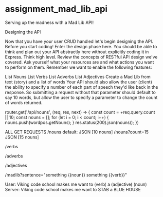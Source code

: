 # assignment_mad_lib_api
Serving up the madness with a Mad Lib API!

Designing the API

Now that you have your user CRUD handled let's begin designing the API. Before you start coding! Enter the design phase here. You should be able to think and plan out your API abstractly here without explicitly coding it in Express. Think high level. Review the concepts of RESTful API design we've covered. Ask yourself what your resources are and what actions you want to perform on them. Remember we want to enable the following features:

List Nouns
List Verbs
List Adverbs
List Adjectives
Create a Mad Lib from text (story) and a list of words
Your API should also allow the user (client) the ability to specify a number of each part of speech they'd like back in the response. So submitting a request without that parameter should default to say 10 words, but allow the user to specify a parameter to change the count of words returned.

router.get('/api/nouns', (req, res, next) => {
  const count = +req.query.count || 10;
  const nouns = [];
  for (let i = 0; i < count; i++) {
    nouns.push(wordpos.getNouns);
  }
  res.status(200).json(nouns));
})

ALL GET REQUESTS
/nouns
default: JSON [10 nouns]
/nouns?count=15
JSON [15 nouns]

/verbs

/adverbs

/adjectives

/madlib?sentence="something {{noun}} something {{verb}}"

User: Viking code school makes me want to (verb) a (adjective) (noun)
Server: Viking code school makes me want to STAB a BLUE HOUSE

